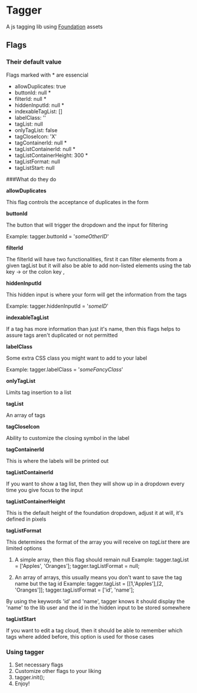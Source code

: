 # Tagger
A js tagging lib using [Foundation](foundation.zurb.com) assets

## Flags

### Their default value

Flags marked with * are essencial
- allowDuplicates: true
- buttonId: null *
- filterId: null *
- hiddenInputId: null *
- indexableTagList: []
- labelClass: ''
- tagList: null
- onlyTagList: false
- tagCloseIcon: 'X'
- tagContainerId: null *
- tagListContainerId: null *
- tagListContainerHeight: 300 *
- tagListFormat: null
- tagListStart: null

###What do they do

**allowDuplicates**

This flag controls the acceptance of duplicates in the form

**buttonId**

The button that will trigger the dropdown and the input for filtering

Example: tagger.buttonId = '_someOtherID_'

**filterId**

The filterId will have two functionalities, first it can filter elements from a given tagList but it will also be able to add non-listed elements using the tab key &rarr; or the colon key &#44;

**hiddenInputId**

This hidden input is where your form will get the information from the tags

Example: tagger.hiddenInputId = '_someID_'

**indexableTagList**

If a tag has more information than just it's name, then this flags helps to assure tags aren't duplicated or not permitted

**labelClass**

Some extra CSS class you might want to add to your label

Example: tagger.labelClass = '_someFancyClass_'

**onlyTagList**

Limits tag insertion to a list

**tagList**

An array of tags

**tagCloseIcon**

Ability to customize the closing symbol in the label

**tagContainerId**

This is where the labels will be printed out

**tagListContainerId**

If you want to show a tag list, then they will show up in a dropdown every time you give focus to the input

**tagListContainerHeight**

This is the default height of the foundation dropdown, adjust it at will, it's defined in pixels

**tagListFormat**

This determines the format of the array you will receive on _tagList_ there are limited options

1. A simple array, then this flag should remain null
Example:
  tagger.tagList = ['Apples', 'Oranges'];
  tagger.tagListFormat = null;

2. An array of arrays, this usually means you don't want to save the tag name but the tag id
Example:
  tagger.tagList = [[1,'Apples'],[2, 'Oranges']];
  tagger.tagListFormat = ['id', 'name'];

By using the keywords 'id' and 'name', tagger knows it should display the 'name' to the lib user and the id in the hidden input to be stored somewhere

**tagListStart**

If you want to edit a tag cloud, then it should be able to remember which tags where added before, this option is used for those cases


### Using tagger

1. Set necessary flags
2. Customize other flags to your liking
3. tagger.init();
4. Enjoy!
